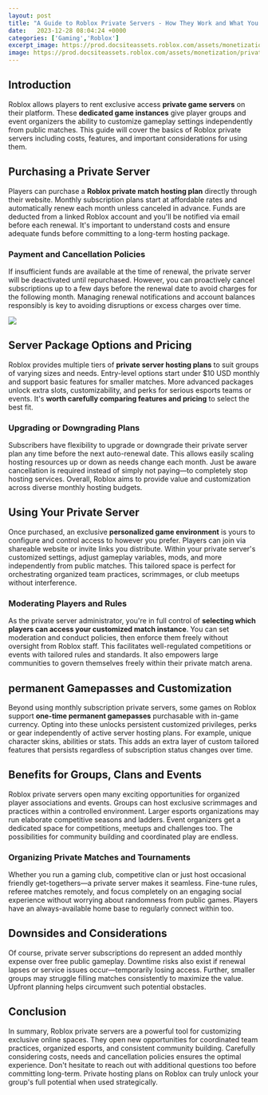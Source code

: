 ```yaml
---
layout: post
title: "A Guide to Roblox Private Servers - How They Work and What You Need to Know"
date:   2023-12-28 08:04:24 +0000
categories: ['Gaming','Roblox']
excerpt_image: https://prod.docsiteassets.roblox.com/assets/monetization/private-servers/Example-Purchase-Dialog.png
image: https://prod.docsiteassets.roblox.com/assets/monetization/private-servers/Example-Purchase-Dialog.png
---
```


## Introduction
Roblox allows players to rent exclusive access **private game servers** on their platform. These **dedicated game instances** give player groups and event organizers the ability to customize gameplay settings independently from public matches. This guide will cover the basics of Roblox private servers including costs, features, and important considerations for using them. 
## Purchasing a Private Server
Players can purchase a **Roblox private match hosting plan** directly through their website. Monthly subscription plans start at affordable rates and automatically renew each month unless canceled in advance. Funds are deducted from a linked Roblox account and you'll be notified via email before each renewal. It's important to understand costs and ensure adequate funds before committing to a long-term hosting package.
### Payment and Cancellation Policies 
If insufficient funds are available at the time of renewal, the private server will be deactivated until repurchased. However, you can proactively cancel subscriptions up to a few days before the renewal date to avoid charges for the following month. Managing renewal notifications and account balances responsibly is key to avoiding disruptions or excess charges over time.

![](https://prod.docsiteassets.roblox.com/assets/monetization/private-servers/Example-Purchase-Dialog.png)
## Server Package Options and Pricing
Roblox provides multiple tiers of **private server hosting plans** to suit groups of varying sizes and needs. Entry-level options start under $10 USD monthly and support basic features for smaller matches. More advanced packages unlock extra slots, customizability, and perks for serious esports teams or events. It's **worth carefully comparing features and pricing** to select the best fit. 
### Upgrading or Downgrading Plans
Subscribers have flexibility to upgrade or downgrade their private server plan any time before the next auto-renewal date. This allows easily scaling hosting resources up or down as needs change each month. Just be aware cancellation is required instead of simply not paying—to completely stop hosting services. Overall, Roblox aims to provide value and customization across diverse monthly hosting budgets.
## Using Your Private Server  
Once purchased, an exclusive **personalized game environment** is yours to configure and control access to however you prefer. Players can join via shareable website or invite links you distribute. Within your private server's customized settings, adjust gameplay variables, mods, and more independently from public matches. This tailored space is perfect for orchestrating organized team practices, scrimmages, or club meetups without interference.
### Moderating Players and Rules
As the private server administrator, you're in full control of **selecting which players can access your customized match instance**. You can set moderation and conduct policies, then enforce them freely without oversight from Roblox staff. This facilitates well-regulated competitions or events with tailored rules and standards. It also empowers large communities to govern themselves freely within their private match arena.
## permanent Gamepasses and Customization
Beyond using monthly subscription private servers, some games on Roblox support **one-time permanent gamepasses** purchasable with in-game currency. Opting into these unlocks persistent customized privileges, perks or gear independently of active server hosting plans. For example, unique character skins, abilities or stats. This adds an extra layer of custom tailored features that persists regardless of subscription status changes over time.
## Benefits for Groups, Clans and Events
Roblox private servers open many exciting opportunities for organized player associations and events. Groups can host exclusive scrimmages and practices within a controlled environment. Larger esports organizations may run elaborate competitive seasons and ladders. Event organizers get a dedicated space for competitions, meetups and challenges too. The possibilities for community building and coordinated play are endless.
### Organizing Private Matches and Tournaments 
Whether you run a gaming club, competitive clan or just host occasional friendly get-togethers—a private server makes it seamless. Fine-tune rules, referee matches remotely, and focus completely on an engaging social experience without worrying about randomness from public games. Players have an always-available home base to regularly connect within too.
## Downsides and Considerations  
Of course, private server subscriptions do represent an added monthly expense over free public gameplay. Downtime risks also exist if renewal lapses or service issues occur—temporarily losing access. Further, smaller groups may struggle filling matches consistently to maximize the value. Upfront planning helps circumvent such potential obstacles. 
## Conclusion
In summary, Roblox private servers are a powerful tool for customizing exclusive online spaces. They open new opportunities for coordinated team practices, organized esports, and consistent community building. Carefully considering costs, needs and cancellation policies ensures the optimal experience. Don't hesitate to reach out with additional questions too before committing long-term. Private hosting plans on Roblox can truly unlock your group's full potential when used strategically.